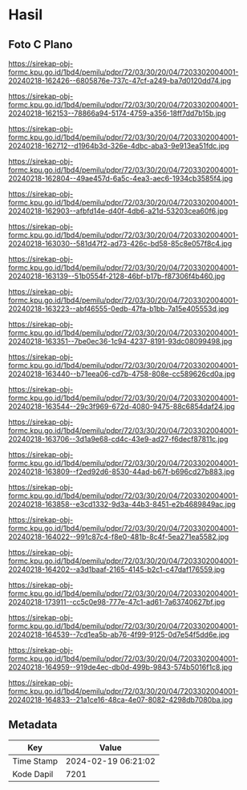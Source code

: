 # Hasil

## Foto C Plano

https://sirekap-obj-formc.kpu.go.id/1bd4/pemilu/pdpr/72/03/30/20/04/7203302004001-20240218-162426--6805876e-737c-47cf-a249-ba7d0120dd74.jpg

https://sirekap-obj-formc.kpu.go.id/1bd4/pemilu/pdpr/72/03/30/20/04/7203302004001-20240218-162153--78866a94-5174-4759-a356-18ff7dd7b15b.jpg

https://sirekap-obj-formc.kpu.go.id/1bd4/pemilu/pdpr/72/03/30/20/04/7203302004001-20240218-162712--d1964b3d-326e-4dbc-aba3-9e913ea51fdc.jpg

https://sirekap-obj-formc.kpu.go.id/1bd4/pemilu/pdpr/72/03/30/20/04/7203302004001-20240218-162804--49ae457d-6a5c-4ea3-aec6-1934cb3585f4.jpg

https://sirekap-obj-formc.kpu.go.id/1bd4/pemilu/pdpr/72/03/30/20/04/7203302004001-20240218-162903--afbfd14e-d40f-4db6-a21d-53203cea60f6.jpg

https://sirekap-obj-formc.kpu.go.id/1bd4/pemilu/pdpr/72/03/30/20/04/7203302004001-20240218-163030--581d47f2-ad73-426c-bd58-85c8e057f8c4.jpg

https://sirekap-obj-formc.kpu.go.id/1bd4/pemilu/pdpr/72/03/30/20/04/7203302004001-20240218-163139--51b0554f-2128-46bf-b17b-f87306f4b460.jpg

https://sirekap-obj-formc.kpu.go.id/1bd4/pemilu/pdpr/72/03/30/20/04/7203302004001-20240218-163223--abf46555-0edb-47fa-b1bb-7a15e405553d.jpg

https://sirekap-obj-formc.kpu.go.id/1bd4/pemilu/pdpr/72/03/30/20/04/7203302004001-20240218-163351--7be0ec36-1c94-4237-8191-93dc08099498.jpg

https://sirekap-obj-formc.kpu.go.id/1bd4/pemilu/pdpr/72/03/30/20/04/7203302004001-20240218-163440--b71eea06-cd7b-4758-808e-cc589626cd0a.jpg

https://sirekap-obj-formc.kpu.go.id/1bd4/pemilu/pdpr/72/03/30/20/04/7203302004001-20240218-163544--29c3f969-672d-4080-9475-88c6854daf24.jpg

https://sirekap-obj-formc.kpu.go.id/1bd4/pemilu/pdpr/72/03/30/20/04/7203302004001-20240218-163706--3d1a9e68-cd4c-43e9-ad27-f6decf87811c.jpg

https://sirekap-obj-formc.kpu.go.id/1bd4/pemilu/pdpr/72/03/30/20/04/7203302004001-20240218-163809--f2ed92d6-8530-44ad-b67f-b696cd27b883.jpg

https://sirekap-obj-formc.kpu.go.id/1bd4/pemilu/pdpr/72/03/30/20/04/7203302004001-20240218-163858--e3cd1332-9d3a-44b3-8451-e2b4689849ac.jpg

https://sirekap-obj-formc.kpu.go.id/1bd4/pemilu/pdpr/72/03/30/20/04/7203302004001-20240218-164022--991c87c4-f8e0-481b-8c4f-5ea271ea5582.jpg

https://sirekap-obj-formc.kpu.go.id/1bd4/pemilu/pdpr/72/03/30/20/04/7203302004001-20240218-164202--a3d1baaf-2165-4145-b2c1-c47daf176559.jpg

https://sirekap-obj-formc.kpu.go.id/1bd4/pemilu/pdpr/72/03/30/20/04/7203302004001-20240218-173911--cc5c0e98-777e-47c1-ad61-7a63740627bf.jpg

https://sirekap-obj-formc.kpu.go.id/1bd4/pemilu/pdpr/72/03/30/20/04/7203302004001-20240218-164539--7cd1ea5b-ab76-4f99-9125-0d7e54f5dd6e.jpg

https://sirekap-obj-formc.kpu.go.id/1bd4/pemilu/pdpr/72/03/30/20/04/7203302004001-20240218-164959--919de4ec-db0d-499b-9843-574b5016f1c8.jpg

https://sirekap-obj-formc.kpu.go.id/1bd4/pemilu/pdpr/72/03/30/20/04/7203302004001-20240218-164833--21a1ce16-48ca-4e07-8082-4298db7080ba.jpg


## Metadata

| Key        | Value               |
| ---------- | ------------------- |
| Time Stamp | 2024-02-19 06:21:02 |
| Kode Dapil | 7201                |



